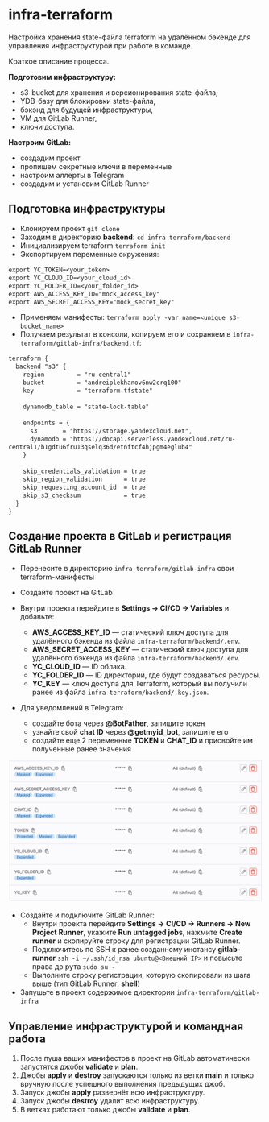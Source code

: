 # infra-terraform

Настройка хранения state-файла terraform на удалённом бэкенде для управления инфраструктурой при работе в команде.

Краткое описание процесса.

**Подготовим инфраструктуру:**
- s3-bucket для хранения и версионирования state-файла,
- YDB-базу для блокировки state-файла,
- бэкэнд для будущей инфраструктуры,
- VM для GitLab Runner,
- ключи доступа.

**Настроим GitLab:**
- создадим проект
- пропишем секретные ключи в переменные
- настроим аллерты в Telegram
- создадим и установим GitLab Runner


## Подготовка инфраструктуры

- Клонируем проект `git clone `
- Заходим в директорию **backend**: `cd infra-terraform/backend`
- Инициализируем terraform `terraform init`
- Экспортируем переменные окружения:

```
export YC_TOKEN=<your_token>
export YC_CLOUD_ID=<your_cloud_id>
export YC_FOLDER_ID=<your_folder_id>
export AWS_ACCESS_KEY_ID="mock_access_key"
export AWS_SECRET_ACCESS_KEY="mock_secret_key"
```

- Применяем манифесты: `terraform apply -var name=<unique_s3-bucket_name>`
- Получаем результат в консоли, копируем его и сохраняем в `infra-terraform/gitlab-infra/backend.tf`:

```
terraform {
  backend "s3" {
    region         = "ru-central1"
    bucket         = "andreiplekhanov6nw2crq100"
    key            = "terraform.tfstate"

    dynamodb_table = "state-lock-table"

    endpoints = {
      s3       = "https://storage.yandexcloud.net",
      dynamodb = "https://docapi.serverless.yandexcloud.net/ru-central1/b1gdtu6fru13qselq36d/etnftcf4hjpgm4eglub4"
    }

    skip_credentials_validation = true
    skip_region_validation      = true
    skip_requesting_account_id  = true
    skip_s3_checksum            = true
  }
}
```


## Создание проекта в GitLab и регистрация GitLab Runner

- Перенесите в директорию `infra-terraform/gitlab-infra` свои terraform-манифесты
- Создайте проект на GitLab
- Внутри проекта перейдите в **Settings → CI/CD → Variables** и добавьте:
  - **AWS_ACCESS_KEY_ID** — статический ключ доступа для удалённого бэкенда из файла `infra-terraform/backend/.env`.
  - **AWS_SECRET_ACCESS_KEY** — статический ключ доступа для удалённого бэкенда из файла `infra-terraform/backend/.env`.
  - **YC_CLOUD_ID** — ID облака.
  - **YC_FOLDER_ID** — ID директории, где будут создаваться ресурсы.
  - **YC_KEY** — ключ доступа для Terraform, который вы получили ранее из файла `infra-terraform/backend/.key.json`.

- Для уведомлений в Telegram:
  - создайте бота через **@BotFather**, запишите токен
  - узнайте свой **chat ID** через **@getmyid_bot**, запишите его
  - создайте еще 2 переменные **TOKEN** и **CHAT_ID** и присвойте им полученные ранее значения

![gitlab-variables](gitlab-vars.png)

- Создайте и подключите GitLab Runner:
  - Внутри проекта перейдите **Settings → CI/CD → Runners → New Project Runner**, укажите **Run untagged jobs**, нажмите **Create runner** и скопируйте строку для регистрации GitLab Runner.
  - Подключитесь по SSH к ранее созданному инстансу **gitlab-runner** `ssh -i ~/.ssh/id_rsa ubuntu@<Внешний IP>` и повысьте права до рута `sudo su -`
  - Выполните строку регистрации, которую скопировали из шага выше (тип GitLab Runner: **shell**)
- Запушьте в проект содержимое директории `infra-terraform/gitlab-infra`


## Управление инфраструктурой и командная работа

1. После пуша ваших манифестов в проект на GitLab автоматически запустятся джобы **validate** и **plan**.
2. Джобы **apply** и **destroy** запускаются только из ветки **main** и только вручную после успешного выполнения предыдущих джоб.
3. Запуск джобы **apply** развернёт всю инфраструктуру.
4. Запуск джобы **destroy** удалит всю инфраструктуру.
5. В ветках работают только джобы **validate** и **plan**.